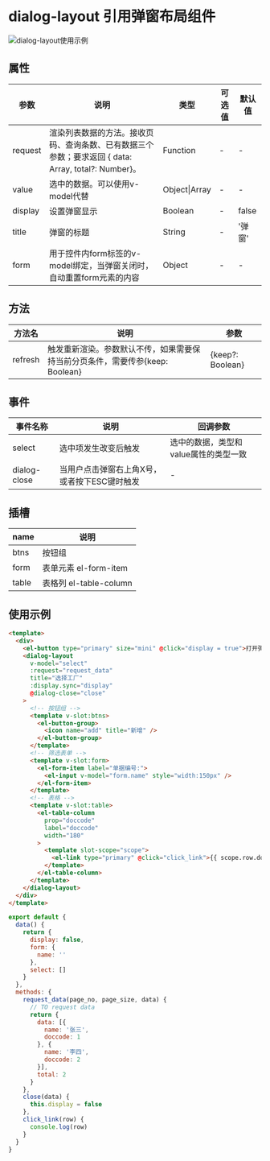 # dialog-layout 引用弹窗布局组件

![dialog-layout使用示例](../../../images/dialog-layout.gif)

## 属性

参数|说明|类型|可选值|默认值
--|--|--|--|--
request | 渲染列表数据的方法。接收页码、查询条数、已有数据三个参数；要求返回 { data: Array, total?: Number}。 | Function | - | -
value | 选中的数据。可以使用v-model代替 | Object\|Array | - | -
display | 设置弹窗显示 | Boolean | - | false
title | 弹窗的标题 | String | - | '弹窗'
form | 用于控件内form标签的v-model绑定，当弹窗关闭时，自动重置form元素的内容 | Object | - | -

## 方法

方法名|说明|参数
--|--|--
refresh | 触发重新渲染。参数默认不传，如果需要保持当前分页条件，需要传参{keep: Boolean}  | {keep?: Boolean}

## 事件

事件名称 |说明|回调参数
--|--|--
select | 选中项发生改变后触发 | 选中的数据，类型和value属性的类型一致
dialog-close | 当用户点击弹窗右上角X号，或者按下ESC键时触发 | -

## 插槽

name|说明
--|--
btns | 按钮组
form | 表单元素 el-form-item
table | 表格列 el-table-column

## 使用示例

```html
<template>
  <div>
    <el-button type="primary" size="mini" @click="display = true">打开弹窗</el-button>
    <dialog-layout
      v-model="select"
      :request="request_data"
      title="选择工厂"
      :display.sync="display"
      @dialog-close="close"
    >
      <!-- 按钮组 -->
      <template v-slot:btns>
        <el-button-group>
          <icon name="add" title="新增" />
        </el-button-group>
      </template>
      <!-- 筛选表单 -->
      <template v-slot:form>
        <el-form-item label="单据编号:">
          <el-input v-model="form.name" style="width:150px" />
        </el-form-item>
      </template>
      <!-- 表格 -->
      <template v-slot:table>
        <el-table-column
          prop="doccode"
          label="doccode"
          width="180"
        >
          <template slot-scope="scope">
            <el-link type="primary" @click="click_link">{{ scope.row.doccode }}</el-link>
          </template>
        </el-table-column>
      </template>
    </dialog-layout>
  </div>
</template>

```

```js
export default {
  data() {
    return {
      display: false,
      form: {
        name: ''
      },
      select: []
    }
  },
  methods: {
    request_data(page_no, page_size, data) {
      // TO request data
      return {
        data: [{
          name: '张三',
          doccode: 1
        }, {
          name: '李四',
          doccode: 2
        }],
        total: 2
      }
    },
    close(data) {
      this.display = false
    },
    click_link(row) {
      console.log(row)
    }
  }
}
```
